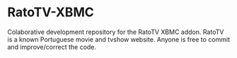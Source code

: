 RatoTV-XBMC
===========

Colaborative development repository for the RatoTV XBMC addon. RatoTV is a known Portuguese movie and tvshow website. Anyone is free to commit and improve/correct the code.
